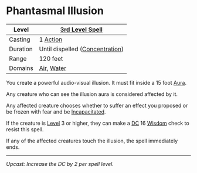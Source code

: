 # Phantasmal Illusion

| Level    | [3rd Level Spell](3rd%20Level%20Spells.md)                                   |
| -------- | ---------------------------------------------------------------------------- |
| Casting  | 1 [Action](../../../../Game%20Procedures/Core%20Procedures/Action.md)        |
| Duration | Until dispelled ([Concentration](../../Concentration.md))                    |
| Range    | 120 feet                                                                     |
| Domains  | [Air](../../Spell%20Domains/Air.md), [Water](../../Spell%20Domains/Water.md) |

You create a powerful audio-visual illusion. It must fit inside a 15 foot [Aura](../../Areas%20of%20Effect/Aura.md).

Any creature who can see the illusion aura is considered affected by it.

Any affected creature chooses whether to suffer an effect you proposed or be frozen with fear and be [Incapacitated](../../../../Game%20Procedures/Conditions/Incapacitated.md).

If the creature is [Level](../../../../Player%20Characters/Derived%20Statistics/Level.md) 3 or higher, they can make a [DC](../../../../Game%20Procedures/Core%20Procedures/DC.md) 16 [Wisdom](../../../../Player%20Characters/The%20Ability%20Scores/Wisdom.md) check to resist this spell.

If any of the affected creatures touch the illusion, the spell immediately ends.

---
*Upcast: Increase the DC by 2 per spell level.*
